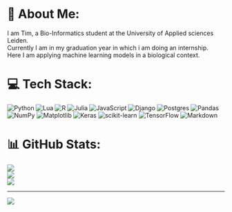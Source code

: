 # 💫 About Me:
I am Tim, a Bio-Informatics student at the University of Applied sciences Leiden. <br>Currently I am in my graduation year in which i am doing an internship. <br>Here I am applying machine learning models in a biological context.<br>


# 💻 Tech Stack:
![Python](https://img.shields.io/badge/python-3670A0?style=for-the-badge&logo=python&logoColor=ffdd54) ![Lua](https://img.shields.io/badge/lua-%232C2D72.svg?style=for-the-badge&logo=lua&logoColor=white) ![R](https://img.shields.io/badge/r-%23276DC3.svg?style=for-the-badge&logo=r&logoColor=white) ![Julia](https://img.shields.io/badge/-Julia-9558B2?style=for-the-badge&logo=julia&logoColor=white) ![JavaScript](https://img.shields.io/badge/javascript-%23323330.svg?style=for-the-badge&logo=javascript&logoColor=%23F7DF1E) ![Django](https://img.shields.io/badge/django-%23092E20.svg?style=for-the-badge&logo=django&logoColor=white) ![Postgres](https://img.shields.io/badge/postgres-%23316192.svg?style=for-the-badge&logo=postgresql&logoColor=white) ![Pandas](https://img.shields.io/badge/pandas-%23150458.svg?style=for-the-badge&logo=pandas&logoColor=white) ![NumPy](https://img.shields.io/badge/numpy-%23013243.svg?style=for-the-badge&logo=numpy&logoColor=white) ![Matplotlib](https://img.shields.io/badge/Matplotlib-%23ffffff.svg?style=for-the-badge&logo=Matplotlib&logoColor=black) ![Keras](https://img.shields.io/badge/Keras-%23D00000.svg?style=for-the-badge&logo=Keras&logoColor=white) ![scikit-learn](https://img.shields.io/badge/scikit--learn-%23F7931E.svg?style=for-the-badge&logo=scikit-learn&logoColor=white) ![TensorFlow](https://img.shields.io/badge/TensorFlow-%23FF6F00.svg?style=for-the-badge&logo=TensorFlow&logoColor=white) ![Markdown](https://img.shields.io/badge/markdown-%23000000.svg?style=for-the-badge&logo=markdown&logoColor=white)
# 📊 GitHub Stats:
![](https://github-readme-stats.vercel.app/api?username=timvdlee&theme=dark&hide_border=false&include_all_commits=false&count_private=false)<br/>
![](https://github-readme-streak-stats.herokuapp.com/?user=timvdlee&theme=dark&hide_border=false)<br/>
![](https://github-readme-stats.vercel.app/api/top-langs/?username=timvdlee&theme=dark&hide_border=false&include_all_commits=false&count_private=false&layout=compact)

---
[![](https://visitcount.itsvg.in/api?id=timvdlee&icon=0&color=0)](https://visitcount.itsvg.in)

<!-- Proudly created with GPRM ( https://gprm.itsvg.in ) -->
